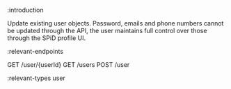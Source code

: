 :introduction

Update existing user objects. Password, emails and phone numbers cannot be
updated through the API, the user maintains full control over those through the
SPiD profile UI.

:relevant-endpoints

GET /user/{userId}
GET /users
POST /user

:relevant-types user
